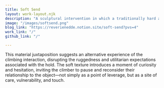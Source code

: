 ```yaml
---
title: Soft Send
layout: work-layout.njk
description: "A sculptural intervention in which a traditionally hard and abrasive climbing hold is given a plush, handmade crochet cover."
image: "/images/softsend.png"
blog_link: "https://reverienedde.notion.site/soft-send?pvs=4"
work_link: "/"
github_link: "/"

---
```


This material juxtaposition suggests an alternative experience of the climbing interaction, disrupting the ruggedness and utilitarian expectations associated with the hold. The soft texture introduces a moment of curiosity and hesitation, inviting the climber to pause and reconsider their relationship to the object—not simply as a point of leverage, but as a site of care, vulnerability, and touch. 
